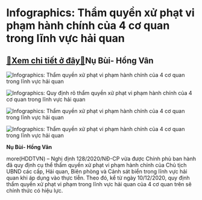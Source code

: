 Infographics: Thẩm quyền xử phạt vi phạm hành chính của 4 cơ quan trong lĩnh vực hải quan
=========================================================================================

[:gift:Xem chi tiết ở đây:gift:](https://hddtvn.com/infographics-tham-quyen-xu-phat-vi-pham-hanh-chinh-cua-4-co-quan-trong-linh-vuc-hai-quan/)Nụ Bùi- Hồng Vân
----------------





![Infographics: Thẩm quyền xử phạt vi phạm hành chính của 4 cơ quan trong lĩnh vực hải quan](https://hddtvn.com/wp-content/uploads/2021/01/1726_xUBND.jpg "Infographics: Quy định rõ thẩm quyền xử phạt vi phạm hành chính của 4 cơ quan trong lĩnh vực hải quan")






![Infographics: Quy định rõ thẩm quyền xử phạt vi phạm hành chính của 4 cơ quan trong lĩnh vực hải quan](https://hddtvn.com/wp-content/uploads/2021/01/2755_xhq-scaled.jpg "Infographics: Quy định rõ thẩm quyền xử phạt vi phạm hành chính của 4 cơ quan trong lĩnh vực hải quan")






![Infographics: Thẩm quyền xử phạt vi phạm hành chính của 4 cơ quan trong lĩnh vực hải quan](https://hddtvn.com/wp-content/uploads/2021/01/1714_xbp.jpg "Infographics: Quy định rõ thẩm quyền xử phạt vi phạm hành chính của 4 cơ quan trong lĩnh vực hải quan")






![Infographics: Thẩm quyền xử phạt vi phạm hành chính của 4 cơ quan trong lĩnh vực hải quan](https://hddtvn.com/wp-content/uploads/2021/01/1717_xcsb-scaled.jpg "Infographics: Quy định rõ thẩm quyền xử phạt vi phạm hành chính của 4 cơ quan trong lĩnh vực hải quan")




**Nụ Bùi- Hồng Vân**



more(HDDTVN) – Nghị định 128/2020/NĐ-CP vừa được Chính phủ ban hành đã quy định cụ thể thẩm quyền xử phạt vi phạm hành chính của Chủ tịch UBND các cấp, Hải quan, Biên phòng và Cảnh sát biển trong lĩnh vực hải quan khi áp dụng vào thực tiễn. Theo đó, kể từ ngày 10/12/2020, quy định thẩm quyền xử phạt vi phạm trong lĩnh vực hải quan của 4 cơ quan trên sẽ chính thức có hiệu lực.

